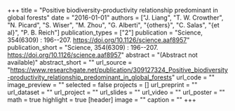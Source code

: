 +++
title = "Positive biodiversity-productivity relationship predominant in global forests"
date = "2016-01-01"
authors = ["J. Liang", "T. W. Crowther", "N. Picard", "S. Wiser", "M. Zhou", "G. Alberti", "{others}", "C. Salas", "{et al}", "P. B. Reich"]
publication_types = ["2"]
publication = "Science, 354(6309) : 196--207. https://doi.org/10.1126/science.aaf8957"
publication_short = "Science, 354(6309) : 196--207. https://doi.org/10.1126/science.aaf8957"
abstract = "(Abstract not available)"
abstract_short = ""
url_source = "https://www.researchgate.net/publication/309127324_Positive_biodiversity-productivity_relationship_predominant_in_global_forests"
url_code = ""
image_preview = ""
selected = false
projects = []
url_preprint = ""
url_dataset = ""
url_project = ""
url_slides = ""
url_video = ""
url_poster = ""
math = true
highlight = true
[header]
image = ""
caption = ""
+++
